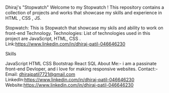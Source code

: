 Dhiraj's "Stopwatch" Welcome to my Stopwatch ! This repository contains a collection of projects and works that showcase my skills and experience in HTML , CSS  , JS.

Stopwatch: This is Stopwatch that showcase my skils and ability to work on front-end Technology. Technologies: List of technologies used in this project are JavaScript, HTML, CSS .
Link:https://www.linkedin.com/in/dhiraj-patil-046646230

Skills

JavaScript HTML CSS Bootstrap React SQL About Me:- i am a passinate front-end Devloper, and i love for making responsive websites. Contact:- Email: dhirajpatil7721@gmail.com LinkedIn:https://www.linkedin.com/in/dhiraj-patil-046646230 Website:https://www.linkedin.com/in/dhiraj-patil-046646230

